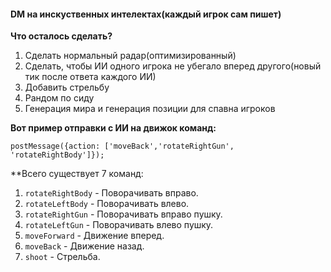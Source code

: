 #### DM на инскуственных интелектах(каждый игрок сам пишет)
**Что осталось сделать?**

1. Сделать нормальный радар(оптимизированный)
2. Сделать, чтобы ИИ одного игрока не убегало вперед другого(новый тик после ответа каждого ИИ)
3. Добавить стрельбу
4. Рандом по сиду
5. Генерация мира и генерация позиции для спавна игроков

**Вот пример отправки с ИИ на движок команд:**

`
postMessage({action: ['moveBack','rotateRightGun', 'rotateRightBody']});
`

**Всего существует 7 команд:

1. `rotateRightBody` - Поворачивать вправо.
2. `rotateLeftBody` - Поворачивать влево.
3. `rotateRightGun` - Поворачивать вправо пушку.
4. `rotateLeftGun` - Поворачивать влево пушку.
5. `moveForward` - Движение вперед.
6. `moveBack` - Движение назад.
7. `shoot` - Стрельба.
